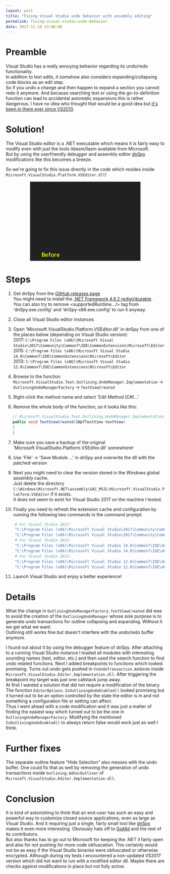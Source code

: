 ```yaml
---
layout: post
title: "Fixing Visual Studio undo behavior with assembly editing"
permalink: fixing-visual-studio-undo-behavior
date: 2017-11-18 23:00:00
---
```


Preamble
========
Visual Studio has a really annoying behavior regarding its undo/redo functionality.  
In addition to text edits, it somehow also considers expanding/collapsing code blocks as an edit step.  
So if you undo a change and then happen to expand a section you cannot redo it anymore.
And because searching text or using the go-to-definition function can lead to accidental automatic
expansions this is rather dangerous.
I have no idea who thought that would be a good idea but [it's been in there ever since VS2013](https://visualstudio.uservoice.com/forums/121579-visual-studio-ide/suggestions/3989085-exclude-outlining-operations-from-the-undo-redo-st).

Solution!
=========
The Visual Studio editor is a .NET executable which means it is fairly easy to modify even with just the tools ildasm/ilasm available from Microsoft.  
But by using the userfriendly debugger and assembly editor [dnSpy](https://github.com/0xd4d/dnSpy) modifications like this becomes a breeze.

So we're going to fix this issue directly in the code which resides inside `Microsoft.VisualStudio.Platform.VSEditor.dll`!

<div style="text-align:center"><img src="/images/visualstudio_undofix.gif" alt="Before / after animation"></div>

Steps
=====
 1. Get dnSpy from the [GitHub releases page](https://github.com/0xd4d/dnSpy/releases)  
   You might need to install the [.NET Framework 4.6.2 redistributable](https://www.microsoft.com/net/download/thank-you/net462).  
   You can also try to remove <supportedRuntime.../> tag from 'dnSpy.exe.config' and 'dnSpy-x86.exe.config' to run it anyway.

 2. Close all Visual Studio editor instances

 3. Open 'Microsoft.VisualStudio.Platform.VSEditor.dll' in dnSpy from one of the places below (depending on Visual Studio version):  
    2017: `C:\Program Files (x86)\Microsoft Visual Studio\2017\Community\Common7\IDE\CommonExtensions\Microsoft\Editor`  
    2015: `C:\Program Files (x86)\Microsoft Visual Studio 14.0\Common7\IDE\CommonExtensions\Microsoft\Editor`  
    2013: `C:\Program Files (x86)\Microsoft Visual Studio 12.0\Common7\IDE\CommonExtensions\Microsoft\Editor`  

 4. Browse to the function `Microsoft.VisualStudio.Text.Outlining.UndoManager.Implementation` -> `OutliningUndoManagerFactory` -> `TextViewCreated`

 5. Right-click the method name and select 'Edit Method (C#)...'

 6. Remove the whole body of the function, so it looks like this:
~~~ c#
   // Microsoft.VisualStudio.Text.Outlining.UndoManager.Implementation.OutliningUndoManagerFactory
   public void TextViewCreated(IWpfTextView textView)
   {
   }
~~~

 7. Make sure you save a backup of the original 'Microsoft.VisualStudio.Platform.VSEditor.dll' somewhere!

 8. Use 'File' -> 'Save Module ...' in dnSpy and overwrite the dll with the patched version

 9. Next you might need to clear the version stored in the Windows global assembly cache.  
    Just delete the directory `C:\Windows\Microsoft.NET\assembly\GAC_MSIL\Microsoft.VisualStudio.Platform.VSEditor` if it exists.  
    It does not seem to exist for Visual Studio 2017 on the machine I tested.

10. Finally you need to refresh the extension cache and configuration by running the following two commands in the command prompt:
~~~ bash
    # For Visual Studio 2017:
    "C:\Program Files (x86)\Microsoft Visual Studio\2017\Community\Common7\IDE\devenv.exe" /updateconfiguration`
    "C:\Program Files (x86)\Microsoft Visual Studio\2017\Community\Common7\IDE\devenv.exe" /clearcache`
    # For Visual Studio 2015:
    "C:\Program Files (x86)\Microsoft Visual Studio 14.0\Common7\IDE\devenv.exe" /updateconfiguration`
    "C:\Program Files (x86)\Microsoft Visual Studio 14.0\Common7\IDE\devenv.exe" /clearcache`
    # For Visual Studio 2013:
    "C:\Program Files (x86)\Microsoft Visual Studio 12.0\Common7\IDE\devenv.exe" /updateconfiguration`
    "C:\Program Files (x86)\Microsoft Visual Studio 12.0\Common7\IDE\devenv.exe" /clearcache`
~~~

11. Launch Visual Studio and enjoy a better experience!

Details
=======
What the change in `OutliningUndoManagerFactory.TextViewCreated` did was to avoid the
creation of the `OutliningUndoManager` whose sole purpose is to generate undo transactions
for outline collapsing and expanding. Without it we get what we want:  
Outlining still works fine but doesn't interfere with the undo/redo buffer anymore.

I found out about it by using the debugger feature of dnSpy. After attaching to a running
Visual Studio instance I loaded all modules with interesting sounding names (text, editor, etc.)
and then used the search function to find undo related functions. Next I added breakpoints to
functions which looked promising. Turns out undo gets pushed in `VsUndoTransaction.AddUndo`
inside `Microsoft.VisualStudio.Editor.Implementation.dll`. After triggering the breakpoint
my target was just one callstack jump away.  
At first I wanted a solution that did not require a modification of the binary.
The function `EditorOptions.IsOutliningUndoEnabled()` looked promising but it turned out to
be an option controlled by the state the editor is in and not something a configuration file or
setting can affect.  
Thus I went ahead with a code modification and it was just a matter of finding the easiest
way which turned out to be the one in `OutliningUndoManagerFactory`. Modifying the mentioned
`IsOutliningUndoEnabled()` to always return false would work just as well I think.


Further fixes
=============
The separate outline feature "Hide Selection" also messes with the undo buffer.
One could fix that as well by removing the generation of undo transactions inside
`Outlining.AdhocOutliner` of `Microsoft.VisualStudio.Editor.Implementation.dll`.

Conclusion
==========
It is kind of astonishing to think that an end-user has such an easy and powerful way to customize closed
source applications, even as large as Visual Studio. And it requiring just a single, fairly small tool
like [dnSpy](https://github.com/0xd4d/dnSpy) makes it even more interesting. Obviously hats off to
[0xd4d](https://github.com/0xd4d) and the rest of its contributors.  
But also thanks has to go out to Microsoft for keeping the .NET il fairly open and also for not pushing
for more code obfuscation. This certainly would not be as easy if the Visual Studio binaries were
obfuscated or otherwise encrypted.
Although during my tests I encountered a non-updated VS2017 version which did not want to run with a
modified editor dll. Maybe there are checks against modifications in place but not fully active.
